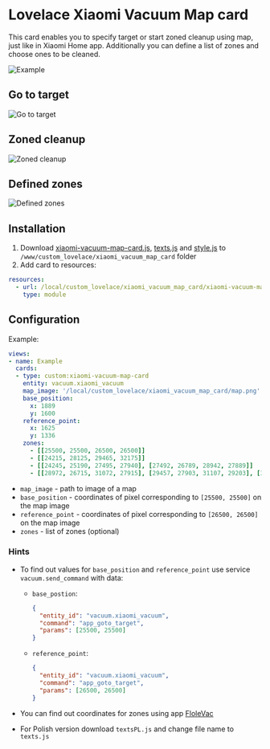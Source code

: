 # Lovelace Xiaomi Vacuum Map card

This card enables you to specify target or start zoned cleanup using map, just like in Xiaomi Home app. Additionally you can define a list of zones and choose ones to be cleaned.


![Example](https://github.com/PiotrMachowski/Home-Assistant/blob/master/custom_lovelace_cards/xiaomi_vacuum_map_card/s1.png)

## Go to target
![Go to target](https://github.com/PiotrMachowski/Home-Assistant/blob/master/custom_lovelace_cards/xiaomi_vacuum_map_card/s2.png)

## Zoned cleanup
![Zoned cleanup](https://github.com/PiotrMachowski/Home-Assistant/blob/master/custom_lovelace_cards/xiaomi_vacuum_map_card/s3.png)

## Defined zones
![Defined zones](https://github.com/PiotrMachowski/Home-Assistant/blob/master/custom_lovelace_cards/xiaomi_vacuum_map_card/s4.png)

## Installation
1. Download [xiaomi-vacuum-map-card.js](https://github.com/PiotrMachowski/Home-Assistant/blob/master/custom_lovelace_cards/xiaomi_vacuum_map_card/xiaomi-vacuum-map-card.js), [texts.js](https://github.com/PiotrMachowski/Home-Assistant/blob/master/custom_lovelace_cards/xiaomi_vacuum_map_card/texts.js) and [style.js](https://github.com/PiotrMachowski/Home-Assistant/blob/master/custom_lovelace_cards/xiaomi_vacuum_map_card/style.js) to `/www/custom_lovelace/xiaomi_vacuum_map_card` folder
2. Add card to resources:
```yaml
resources:
  - url: /local/custom_lovelace/xiaomi_vacuum_map_card/xiaomi-vacuum-map-card.js
    type: module
```

## Configuration
Example:
```yaml
views:
- name: Example
  cards:
  - type: custom:xiaomi-vacuum-map-card
    entity: vacuum.xiaomi_vacuum
    map_image: '/local/custom_lovelace/xiaomi_vacuum_map_card/map.png'
    base_position:
      x: 1889
      y: 1600
    reference_point:
      x: 1625
      y: 1336
    zones:
      - [[25500, 25500, 26500, 26500]]
      - [[24215, 28125, 29465, 32175]]
      - [[24245, 25190, 27495, 27940], [27492, 26789, 28942, 27889]]
      - [[28972, 26715, 31072, 27915], [29457, 27903, 31107, 29203], [30198, 29215, 31498, 31215], [29461, 31228, 31511, 32478]]
```
* `map_image` - path to image of a map
* `base_position` - coordinates of pixel corresponding to `[25500, 25500]` on the map image
* `reference_point` - coordinates of pixel corresponding to `[26500, 26500]` on the map image
* `zones` - list of zones (optional)

### Hints
* To find out values for `base_position` and `reference_point` use service `vacuum.send_command` with data:
  * `base_postion`:
    ```json
    {
      "entity_id": "vacuum.xiaomi_vacuum",
      "command": "app_goto_target",
      "params": [25500, 25500]
    }
    ```
  * `reference_point`:
    ```json
    {
      "entity_id": "vacuum.xiaomi_vacuum",
      "command": "app_goto_target",
      "params": [26500, 26500]
    }
    ```
* You can find out coordinates for zones using app [FloleVac](https://play.google.com/store/apps/details?id=de.flole.xiaomi)

* For Polish version download `textsPL.js` and change file name to `texts.js`